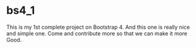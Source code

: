 # bs4_1
This is my 1st complete project on Bootstrap 4.
And this one is really nice and simple one.
Come and contribute more so that we can make it more Good.
